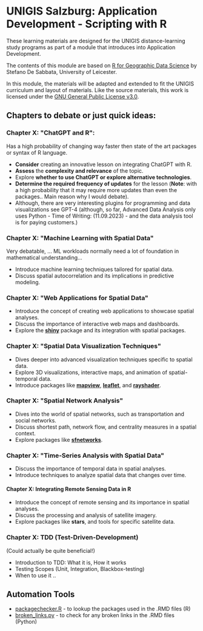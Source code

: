 # UNIGIS Salzburg: Application Development - Scripting with R

These learning materials are designed for the UNIGIS distance-learning study programs as part of a module that introduces into Application Development. 

The contents of this module are based on [R for Geographic Data Science](https://github.com/sdesabbata/r-for-geographic-data-science) by Stefano De Sabbata, University of Leicester. 

In this module, the materials will be adapted and extended to fit the UNIGIS curriculum and layout of materials. Like the source materials, this work is licensed under the [GNU General Public License v3.0](https://www.gnu.org/licenses/gpl-3.0.html).

## Chapters to debate or just quick ideas:

### Chapter X: "ChatGPT and R":
Has a high probability of changing way faster then state of the art packages or syntax of R language.
- **Consider** creating an innovative lesson on integrating ChatGPT with R.
- **Assess** the **complexity and relevance** of the topic.
- Explore **whether to use ChatGPT or explore alternative technologies**.
- **Determine the required frequency of updates** for the lesson (**Note**: with a high probability that it may require more updates than even the packages.. Main reason why I would debate).
- Although, there are very interesting plugins for programming and data visualizations see GPT-4 (although, so far, Advanced Data Analysis only uses Python - Time of Writing: (11.09.2023) - and the data analysis tool is for paying customers.)

### Chapter X: "Machine Learning with Spatial Data"
Very debatable, ... ML workloads normally need a lot of foundation in mathematical understanding...
- Introduce machine learning techniques tailored for spatial data.
- Discuss spatial autocorrelation and its implications in predictive modeling.

### Chapter X: "Web Applications for Spatial Data"
- Introduce the concept of creating web applications to showcase spatial analyses.
- Discuss the importance of interactive web maps and dashboards.
- Explore the [**shiny**](https://shiny.posit.co/) package and its integration with spatial packages.

### Chapter X: "Spatial Data Visualization Techniques"
- Dives deeper into advanced visualization techniques specific to spatial data.
- Explore 3D visualizations, interactive maps, and animation of spatial-temporal data.
- Introduce packages like [**mapview**](https://r-spatial.github.io/mapview/), [**leaflet**](https://rstudio.github.io/leaflet/), and [**rayshader**](https://www.rayshader.com/).

### Chapter X: "Spatial Network Analysis"
- Dives into the world of spatial networks, such as transportation and social networks.
- Discuss shortest path, network flow, and centrality measures in a spatial context.
- Explore packages like [**sfnetworks**](https://luukvdmeer.github.io/sfnetworks/).

### Chapter X: "Time-Series Analysis with Spatial Data"
- Discuss the importance of temporal data in spatial analyses.
- Introduce techniques to analyze spatial data that changes over time.

#### Chapter X: Integrating Remote Sensing Data in R
- Introduce the concept of remote sensing and its importance in spatial analyses.
- Discuss the processing and analysis of satellite imagery.
- Explore packages like **stars**, and tools for specific satellite data.

### Chapter X: TDD (Test-Driven-Development)
(Could actually be quite beneficial!)
- Introduction to TDD: What it is, How it works
- Testing Scopes (Unit, Integration, Blackbox-testing)
- When to use it ..

## Automation Tools
- [packagechecker.R](https://github.com/Secreez/task_scripts/tree/master/R/package_checker) - to lookup the packages used in the .RMD files (R)
- [broken_links.py](https://github.com/Secreez/task_scripts/tree/master/python/broken_links) - to check for any broken links in the .RMD files (Python)
